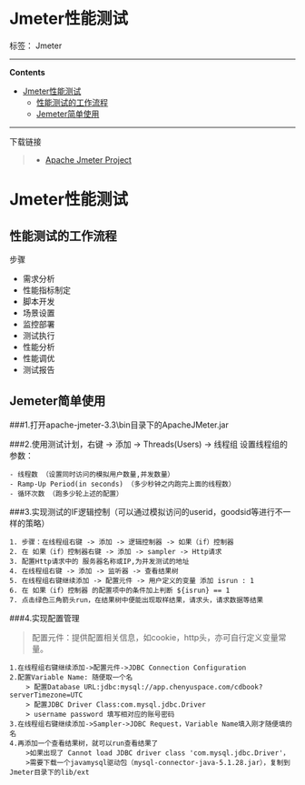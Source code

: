 # Jmeter性能测试

标签： Jmeter

----

**Contents**

- [Jmeter性能测试](#%E8%BD%AF%E4%BB%B6%E6%B5%8B%E8%AF%95%E5%88%9D%E6%AD%A5%E8%AE%A4%E8%AF%86)
    - [性能测试的工作流程](#%E6%80%A7%E8%83%BD%E6%B5%8B%E8%AF%95%E7%9A%84%E5%B7%A5%E4%BD%9C%E6%B5%81%E7%A8%8B)
    - [Jemeter简单使用](#Jemeter简单使用)

----


下载链接

>* [Apache Jmeter Project](http://jmeter.apache.org/download_jmeter.cgi)


# Jmeter性能测试

## 性能测试的工作流程

步骤
- 需求分析
- 性能指标制定
- 脚本开发
- 场景设置
- 监控部署
- 测试执行
- 性能分析
- 性能调优
- 测试报告

## Jemeter简单使用
###1.打开apache-jmeter-3.3\bin目录下的ApacheJMeter.jar

###2.使用测试计划，右键 -> 添加 -> Threads(Users) -> 线程组
	设置线程组的参数：

	- 线程数 （设置同时访问的模拟用户数量,并发数量）
	- Ramp-Up Period(in seconds) （多少秒钟之内跑完上面的线程数）
	- 循环次数 （跑多少轮上述的配置）

###3.实现测试的IF逻辑控制（可以通过模拟访问的userid，goodsid等进行不一样的策略）
	
	1. 步骤：在线程组右键 -> 添加 -> 逻辑控制器 -> 如果（if）控制器
	2. 在 如果（if）控制器右键 -> 添加 -> sampler -> Http请求
	3. 配置Http请求中的 服务器名称或IP,为并发测试的地址
	4. 在线程组右键 -> 添加 -> 监听器 -> 查看结果树
	5. 在线程组右键继续添加 -> 配置元件 -> 用户定义的变量 添加 isrun : 1
	6. 在 如果（if）控制器 的配置项中的条件加上判断 ${isrun} == 1
	7. 点击绿色三角箭头run，在结果树中便能出现取样结果，请求头，请求数据等结果

###4.实现配置管理
> 配置元件：提供配置相关信息，如cookie，http头，亦可自行定义变量常量。
	
	1.在线程组右键继续添加->配置元件->JDBC Connection Configuration
	2.配置Variable Name: 随便取一个名
		> 配置Database URL:jdbc:mysql://app.chenyuspace.com/cdbook?serverTimezone=UTC
		> 配置JDBC Driver Class:com.mysql.jdbc.Driver
		> username password 填写相对应的账号密码
	3.在线程组右键继续添加->Sampler->JDBC Request，Variable Name填入刚才随便填的名
	4.再添加一个查看结果树，就可以run查看结果了
		>如果出现了 Cannot load JDBC driver class 'com.mysql.jdbc.Driver'，
		>需要下载一个javamysql驱动包（mysql-connector-java-5.1.28.jar），复制到Jmeter目录下的lib/ext
	
